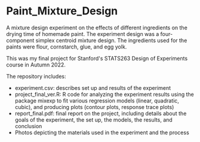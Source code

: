 # Paint_Mixture_Design
A mixture design experiment on the effects of different ingredients on the drying time of homemade paint. The experiment design was a four-component simplex centroid mixture design. The ingredients used for the paints were flour, cornstarch, glue, and egg yolk.

This was my final project for Stanford's STATS263 Design of Experiments course in Autumn 2022.

The repository includes:
* experiment.csv: describes set up and results of the experiment 
* project_final_ver.R: R code for analyzing the experiment results using the package mixexp to fit various regression models (linear, quadratic, cubic), and producing plots (contour plots, response trace plots)
* report_final.pdf: final report on the project, including details about the goals of the experiment, the set up, the models, the results, and conclusion
* Photos depicting the materials used in the experiment and the process
